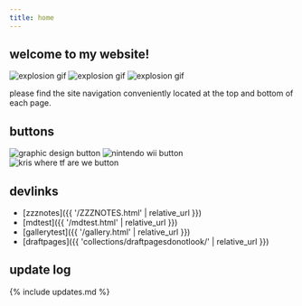 ```yaml
---
title: home
---
```


## welcome to my website!

<div class="centered">
  <img src="{{ '/assets/images/explosion.gif' | relative_url }}" alt="explosion gif" title="explosion gif">
  <img src="{{ '/assets/images/explosion.gif' | relative_url }}" alt="explosion gif" title="explosion gif">
  <img src="{{ '/assets/images/explosion.gif' | relative_url }}" alt="explosion gif" title="explosion gif">
</div>

please find the site navigation conveniently located at the top and bottom of each page.

## buttons

<div class="centered">
  <img src="{{ '/assets/images/graphicdesign.png' | relative_url }}" alt="graphic design button" title="graphic design button">
  <img src="{{ '/assets/images/wii.jpg' | relative_url }}" alt="nintendo wii button" title="nintendo wii button">
  <img src="{{ '/assets/images/kriswtf.png' | relative_url }}" alt="kris where tf are we button" title="kris where tf are we button">
</div>

## devlinks

- [zzznotes]({{ '/ZZZNOTES.html' | relative_url }})
- [mdtest]({{ '/mdtest.html' | relative_url }})
- [gallerytest]({{ '/gallery.html' | relative_url }})
- [draftpages]({{ 'collections/draftpagesdonotlook/' | relative_url }})

## update log

<div class="shortbox" markdown="1">
  {% include updates.md %}
</div>
